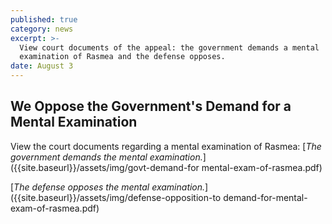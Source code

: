 ```yaml
---
published: true
category: news
excerpt: >-
  View court documents of the appeal: the government demands a mental
  examination of Rasmea and the defense opposes.
date: August 3
---
```

## We Oppose the Government's Demand for a Mental Examination

View the court documents regarding a mental examination of Rasmea:
[_The government demands the mental examination._]({{site.baseurl}}/assets/img/govt-demand-for mental-exam-of-rasmea.pdf) 

[_The defense opposes the mental examination._]({{site.baseurl}}/assets/img/defense-opposition-to demand-for-mental-exam-of-rasmea.pdf)
